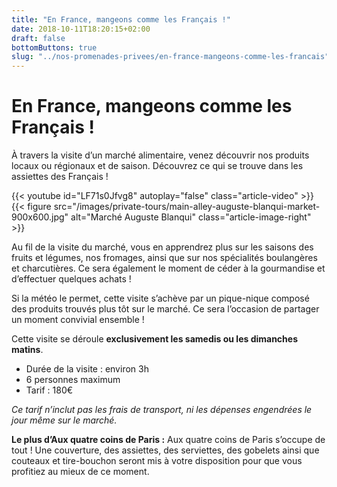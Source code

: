 ```yaml
---
title: "En France, mangeons comme les Français !"
date: 2018-10-11T18:20:15+02:00
draft: false
bottomButtons: true
slug: "../nos-promenades-privees/en-france-mangeons-comme-les-francais"
---
```


# En France, mangeons comme les Français !

À travers la visite d’un marché alimentaire, venez découvrir nos produits locaux ou régionaux et de saison. Découvrez ce qui se trouve dans les assiettes des Français !

{{< youtube id="LF71s0Jfvg8" autoplay="false" class="article-video" >}}
{{< figure src="/images/private-tours/main-alley-auguste-blanqui-market-900x600.jpg" alt="Marché Auguste Blanqui" class="article-image-right" >}}

Au fil de la visite du marché, vous en apprendrez plus sur les saisons des fruits et légumes, nos fromages, ainsi que sur nos spécialités boulangères et charcutières. Ce sera également le moment de céder à la gourmandise et d’effectuer quelques achats !

Si la météo le permet, cette visite s’achève par un pique-nique composé des produits trouvés plus tôt sur le marché. Ce sera l’occasion de partager un moment convivial ensemble !

Cette visite se déroule **exclusivement les samedis ou les dimanches matins**.

* Durée de la visite : environ 3h
* 6 personnes maximum
* Tarif : 180€

*Ce tarif n’inclut pas les frais de transport, ni les dépenses engendrées le jour même sur le marché.*

**Le plus d’Aux quatre coins de Paris :** Aux quatre coins de Paris s’occupe de tout ! Une couverture, des assiettes, des serviettes, des gobelets ainsi que couteaux et tire-bouchon seront mis à votre disposition pour que vous profitiez au mieux de ce moment.
